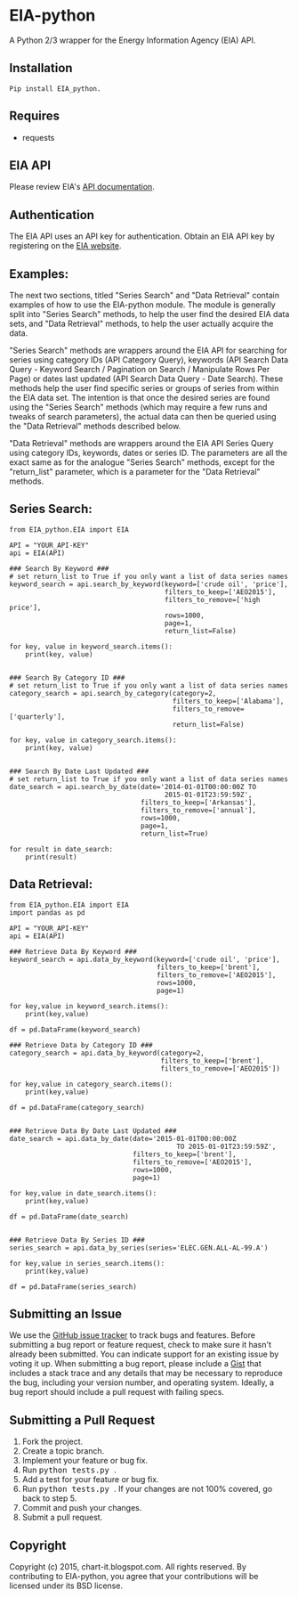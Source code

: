 EIA-python
======
A Python 2/3 wrapper for the Energy Information Agency (EIA) API.

Installation
-----
```
Pip install EIA_python.
```
Requires
-----
  * requests


EIA API
------------------------------
Please review EIA's [API documentation](http://www.eia.gov/beta/api/).


Authentication
-----

The EIA API uses an API key for authentication. Obtain an EIA API key by registering on
the [EIA website](http://www.eia.gov/beta/api/register.cfm).


Examples:
-----

The next two sections, titled "Series Search" and "Data Retrieval" contain 
examples of how to use the EIA-python module. The module is generally split into
"Series Search" methods, to help the user find the desired EIA data sets, and
"Data Retrieval" methods, to help the user actually acquire the data.

"Series Search" methods are wrappers around the EIA API for searching for series 
using category IDs (API Category Query), keywords (API Search Data Query - 
Keyword Search / Pagination on Search / Manipulate Rows Per Page) or dates last 
updated (API Search Data Query - Date Search). These methods help the user
find specific series or groups of series from within the EIA data set. The 
intention is that once the desired series are found using the "Series Search" 
methods (which may require a few runs and tweaks of search parameters), 
the actual data can then be queried using the "Data Retrieval" methods described 
below.

"Data Retrieval" methods are wrappers around the EIA API Series Query using 
category IDs, keywords, dates or series ID. The parameters are all the exact 
same as for the analogue "Series Search" methods, except for the "return_list"
parameter, which is a parameter for the "Data Retrieval" methods.


Series Search:
-----


    from EIA_python.EIA import EIA
    
    API = "YOUR_API-KEY"
    api = EIA(API)
    
    ### Search By Keyword ###
    # set return_list to True if you only want a list of data series names
    keyword_search = api.search_by_keyword(keyword=['crude oil', 'price'],
                                           filters_to_keep=['AEO2015'],
                                           filters_to_remove=['high price'],
                                           rows=1000, 
                                           page=1,
                                           return_list=False)
    
    for key, value in keyword_search.items():
        print(key, value)


    ### Search By Category ID ###
    # set return_list to True if you only want a list of data series names
    category_search = api.search_by_category(category=2,
                                             filters_to_keep=['Alabama'],
                                             filters_to_remove=['quarterly'],
                                             return_list=False)
    
    for key, value in category_search.items():
        print(key, value)


    ### Search By Date Last Updated ###
    # set return_list to True if you only want a list of data series names
    date_search = api.search_by_date(date='2014-01-01T00:00:00Z TO 
                                           2015-01-01T23:59:59Z',
                                     filters_to_keep=['Arkansas'],
                                     filters_to_remove=['annual'],
                                     rows=1000, 
                                     page=1,
                                     return_list=True)
    
    for result in date_search:
        print(result)


Data Retrieval:
-----
     
    from EIA_python.EIA import EIA
    import pandas as pd
    
    API = "YOUR_API-KEY"
    api = EIA(API)
    
    ### Retrieve Data By Keyword ###
    keyword_search = api.data_by_keyword(keyword=['crude oil', 'price'],
                                         filters_to_keep=['brent'],
                                         filters_to_remove=['AEO2015'],
                                         rows=1000, 
                                         page=1)
    
    for key,value in keyword_search.items():
        print(key,value)

    df = pd.DataFrame(keyword_search)

    ### Retrieve Data by Category ID ###
    category_search = api.data_by_keyword(category=2,
                                          filters_to_keep=['brent'],
                                          filters_to_remove=['AEO2015'])
    
    for key,value in category_search.items():
        print(key,value)

    df = pd.DataFrame(category_search)


    ### Retrieve Data By Date Last Updated ###
    date_search = api.data_by_date(date='2015-01-01T00:00:00Z 
                                              TO 2015-01-01T23:59:59Z',
                                   filters_to_keep=['brent'],
                                   filters_to_remove=['AEO2015'],
                                   rows=1000, 
                                   page=1)

    for key,value in date_search.items():
        print(key,value)

    df = pd.DataFrame(date_search)


    ### Retrieve Data By Series ID ###
    series_search = api.data_by_series(series='ELEC.GEN.ALL-AL-99.A')
    
    for key,value in series_search.items():
        print(key,value)

    df = pd.DataFrame(series_search)


Submitting an Issue
-------------------
We use the [GitHub issue tracker](https://github.com/mra1385/EIA-python/issues) to track bugs and
features. Before submitting a bug report or feature request, check to make sure it hasn't already
been submitted. You can indicate support for an existing issue by voting it up. When submitting a
bug report, please include a [Gist](http://gist.github.com/) that includes a stack trace and any
details that may be necessary to reproduce the bug, including your version number, and
operating system. Ideally, a bug report should include a pull request with failing specs.


Submitting a Pull Request
-------------------------
1. Fork the project.
2. Create a topic branch.
3. Implement your feature or bug fix.
4. Run <tt>python tests.py </tt>.
5. Add a test for your feature or bug fix.
6. Run <tt>python tests.py </tt>. If your changes are not 100% covered, go back to step 5.
7. Commit and push your changes.
8. Submit a pull request.


Copyright
---------
Copyright (c) 2015, chart-it.blogspot.com. All rights reserved.
By contributing to EIA-python, you agree that your contributions will be licensed under its BSD license.
